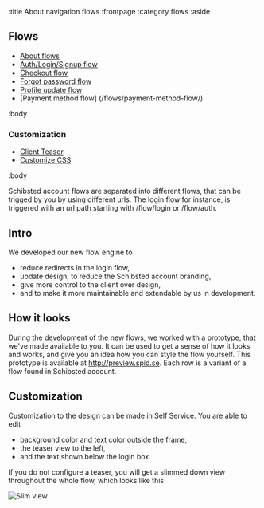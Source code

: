 :title About navigation flows
:frontpage
:category flows
:aside
## Flows
- [About flows](/flows/flows/)
- [Auth/Login/Signup flow](/flows/auth-flow/)
- [Checkout flow](/flows/checkout-flow/)
- [Forgot password flow](/flows/password-flow/)
- [Profile update flow](/flows/profile-update-flow/)
- [Payment method flow] (/flows/payment-method-flow/)

:body

### Customization

- [Client Teaser](/selfservice/client-teaser-documentation/)
- [Customize CSS](/selfservice/customize-css/)

:body

Schibsted account flows are separated into different flows, that can be trigged by you by using different urls.
The login flow for instance, is triggered with an url path starting with /flow/login or /flow/auth.

## Intro
We developed our new flow engine to

* reduce redirects in the login flow,
* update design, to reduce the Schibsted account branding,
* give more control to the client over design,
* and to make it more maintainable and extendable by us in development.

## How it looks
During the development of the new flows, we worked with a prototype, that we've made available to you.
It can be used to get a sense of how it looks and works, and give you an idea how you can style the flow yourself.
This prototype is available at http://preview.spid.se. Each row is a variant of a flow found in Schibsted account.

## Customization
Customization to the design can be made in Self Service. You are able to edit

* background color and text color outside the frame,
* the teaser view to the left,
* and the text shown below the login box.

If you do not configure a teaser, you will get a slimmed down view throughout the whole flow, which looks like this

![Slim view](/images/client_teaser/missing_teaser.png)